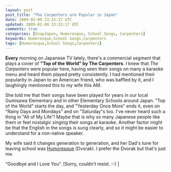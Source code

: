 ```yaml
---           
layout: post
post_title: "The Carpenters are Popular in Japan"
date: 2009-02-09 23:33:17 UTC
updated: 2009-02-09 23:33:17 UTC
comments: true
categories: [SnapJapan, Humoresque, School Songs, Carpenters]
keywords: Humoresque,School Songs,Carpenters
tags: [Humoresque,School Songs,Carpenters]
---
```

 

**Every** morning on Japanese TV lately, there's a commercial segment that plays a cover of **"Top of the World" by The Carpenters**. I knew that _The Carpenters_ were popular here, having seen their songs on many a karaoke menu and heard them played pretty consistently. I had mentioned their popularity in Japan to an American friend, who was baffled by it, and I laughingly mentioned this to my wife this AM. 


She told me that their songs have been played for years in our local Gumisawa Elementary and in other Elementary Schools around Japan. "Top of the World" starts the day, and "Yesterday Once More" ends it, even on "Rainy Days and Mondays" and on "Saturday"s too. I've never heard such a thing in "All of My Life"! Maybe that is why so many Japanese people like them or feel nostalgic singing their songs at karaoke. Another factor might be that the English in the songs is sung clearly, and so it might be easier to understand for a non-native speaker. 


My wife said it changes generation to generation, and her Dad's tune for leaving school was [Humoresque](http://www.youtube.com/watch?v=ScSCILXXLnM) (Dvorak). I prefer the Dvorak but that's just me. 


"Goodbye and I Love You". [Sorry, couldn't resist. :-) ]

